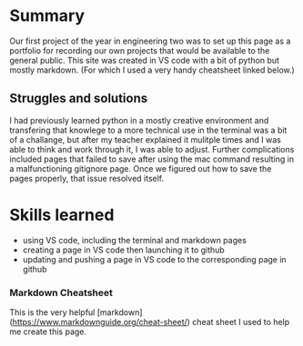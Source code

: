 # Summary 
Our first project of the year in engineering two was to set up this page as a portfolio for recording our own projects that would be available to the general public. This site was created in VS code with a bit of python but mostly markdown. (For which I used a very handy cheatsheet linked below.) 

## Struggles and solutions 
I had previously learned python in a mostly creative environment and transfering that knowlege to a more technical use in the terminal was a bit of a challange, but after my teacher explained it mulitple times and I was able to think and work through it, I was able to adjust. Further complications included pages that failed to save after using the mac command resulting in a malfunctioning gitignore page. Once we figured out how to save the pages properly, that issue resolved itself. 

# Skills learned 

- using VS code, including the terminal and markdown pages 
- creating a page in VS code then launching it to github
- updating and pushing a page in VS code to the corresponding page in github 


### Markdown Cheatsheet 
This is the very helpful [markdown] (https://www.markdownguide.org/cheat-sheet/) cheat sheet I used to help me create this page. 